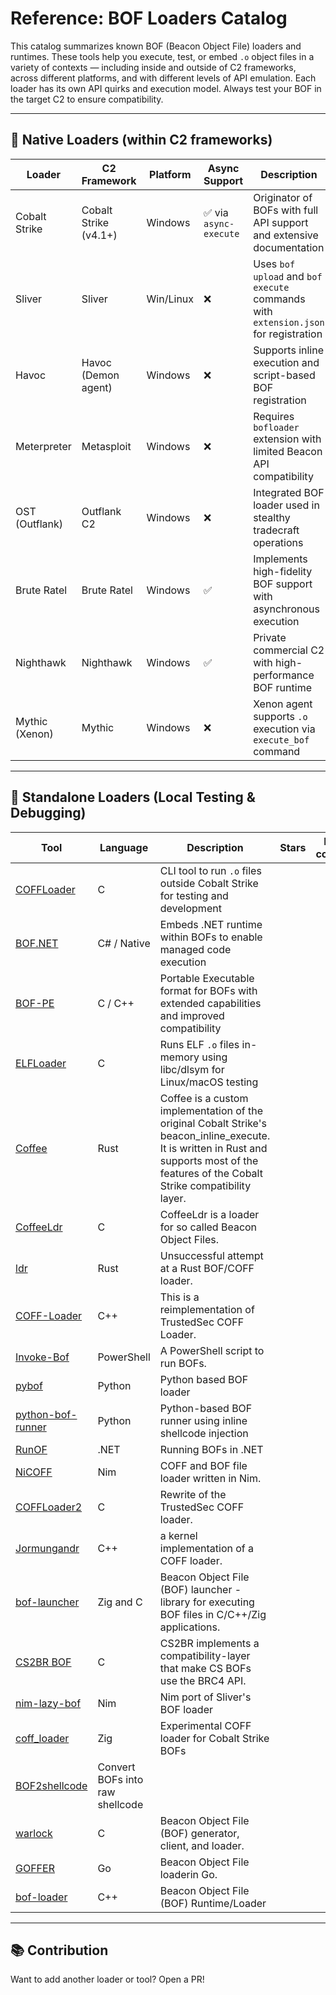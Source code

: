 # Reference: BOF Loaders Catalog

This catalog summarizes known BOF (Beacon Object File) loaders and runtimes. These tools help you execute, test, or embed `.o` object files in a variety of contexts — including inside and outside of C2 frameworks, across different platforms, and with different levels of API emulation. Each loader has its own API quirks and execution model. Always test your BOF in the target C2 to ensure compatibility.

---

## 🧰 Native Loaders (within C2 frameworks)

| Loader | C2 Framework | Platform | Async Support | Description |
|--------|--------------|----------|---------------|-------------|
| Cobalt Strike | Cobalt Strike (v4.1+) | Windows | ✅ via `async-execute` | Originator of BOFs with full API support and extensive documentation |
| Sliver | Sliver | Win/Linux | ❌ | Uses `bof upload` and `bof execute` commands with `extension.json` for registration |
| Havoc | Havoc (Demon agent) | Windows | ❌ | Supports inline execution and script-based BOF registration |
| Meterpreter | Metasploit | Windows | ❌ | Requires `bofloader` extension with limited Beacon API compatibility |
| OST (Outflank) | Outflank C2 | Windows | ❌ | Integrated BOF loader used in stealthy tradecraft operations |
| Brute Ratel | Brute Ratel | Windows | ✅ | Implements high-fidelity BOF support with asynchronous execution |
| Nighthawk | Nighthawk | Windows | ✅ | Private commercial C2 with high-performance BOF runtime |
| Mythic (Xenon) | Mythic | Windows | ❌ | Xenon agent supports `.o` execution via `execute_bof` command |

---

## 🧪 Standalone Loaders (Local Testing & Debugging)

| Tool | Language  | Description | Stars | Last commit |
|------|-----------|-------------|-------|-------------|
| [COFFLoader](https://github.com/trustedsec/COFFLoader) | C | CLI tool to run `.o` files outside Cobalt Strike for testing and development |
| [BOF.NET](https://github.com/CCob/BOF.NET) | C# / Native  | Embeds .NET runtime within BOFs to enable managed code execution |
| [BOF-PE](https://github.com/NetSPI/BOF-PE) | C / C++ | Portable Executable format for BOFs with extended capabilities and improved compatibility |
| [ELFLoader](https://github.com/trustedsec/ELFLoader) | C | Runs ELF `.o` files in-memory using libc/dlsym for Linux/macOS testing |
| [Coffee](https://github.com/hakaioffsec/coffee) | Rust  | Coffee is a custom implementation of the original Cobalt Strike's beacon_inline_execute. It is written in Rust and supports most of the features of the Cobalt Strike compatibility layer.|
| [CoffeeLdr](https://github.com/Cracked5pider/CoffeeLdr) | C | CoffeeLdr is a loader for so called Beacon Object Files.  |
| [ldr](https://github.com/yamakadi/ldr) | Rust | Unsuccessful attempt at a Rust BOF/COFF loader.|
| [COFF-Loader](https://github.com/Ap3x/COFF-Loader) | C++ | This is a reimplementation of TrustedSec COFF Loader.|
| [Invoke-Bof](https://github.com/airbus-cert/Invoke-Bof) | PowerShell | A PowerShell script to run BOFs. |
| [pybof](https://github.com/rkbennett/pybof) | Python | Python based BOF loader |
| [python-bof-runner](https://github.com/naksyn/python-bof-runner) | Python | Python-based BOF runner using inline shellcode injection |
| [RunOF](https://github.com/nettitude/RunOF) | .NET | Running BOFs in .NET |
| [NiCOFF](https://github.com/frkngksl/NiCOFF) | Nim | COFF and BOF file loader written in Nim.
| [COFFLoader2](https://github.com/Yaxser/COFFLoader2) | C | Rewrite of the TrustedSec COFF loader.
| [Jormungandr](https://github.com/Idov31/Jormungandr) | C++ | a kernel implementation of a COFF loader. 
| [bof-launcher](https://github.com/The-Z-Labs/bof-launcher) | Zig and C | Beacon Object File (BOF) launcher - library for executing BOF files in C/C++/Zig applications.
| [CS2BR BOF](https://github.com/NVISOsecurity/cs2br-bof) | C |  CS2BR implements a compatibility-layer that make CS BOFs use the BRC4 API. |
| [nim-lazy-bof](https://github.com/zimnyaa/nim-lazy-bof) | Nim | Nim port of Sliver's BOF loader |
| [coff_loader](https://github.com/soheil-01/coff_loader) | Zig | Experimental COFF loader for Cobalt Strike BOFs |
| [BOF2shellcode](https://github.com/FalconForceTeam/BOF2shellcode) | Convert BOFs into raw shellcode |
| [warlock](https://github.com/cyberphor/warlock) | C | Beacon Object File (BOF) generator, client, and loader.| 
| [GOFFER](https://github.com/Real-Cryillic/GOFFER) | Go | Beacon Object File loaderin Go.|
| [bof-loader](https://github.com/cirosec/bof-loader) | C++ | Beacon Object File (BOF) Runtime/Loader

---

## 📚 Contribution
Want to add another loader or tool? Open a PR!